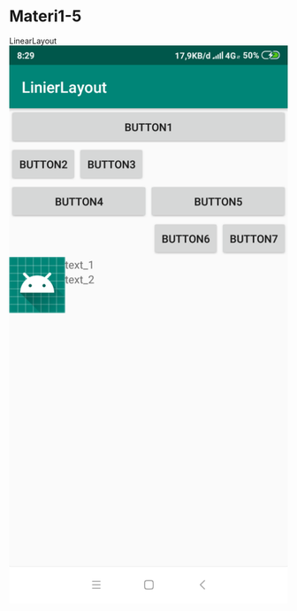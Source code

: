 # Materi1-5

LinearLayout
![alt_text](https://github.com/IlyasaPunjungWicaksono/Materi1-5/blob/master/Screenshot/LinearLayout.png)
<br>
